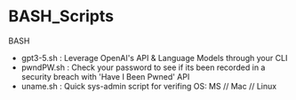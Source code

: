 # BASH_Scripts
BASH

- gpt3-5.sh : Leverage OpenAI's API & Language Models through your CLI
- pwndPW.sh : Check your password to see if its been recorded in a security breach with 'Have I Been Pwned' API
- uname.sh : Quick sys-admin script for verifing OS: MS // Mac // Linux
